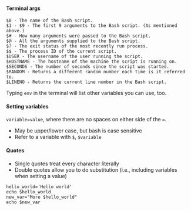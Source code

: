 #### Terminal args
```
$0 - The name of the Bash script.
$1 - $9 - The first 9 arguments to the Bash script. (As mentioned above.)
$# - How many arguments were passed to the Bash script.
$@ - All the arguments supplied to the Bash script.
$? - The exit status of the most recently run process.
$$ - The process ID of the current script.
$USER - The username of the user running the script.
$HOSTNAME - The hostname of the machine the script is running on.
$SECONDS - The number of seconds since the script was started.
$RANDOM - Returns a different random number each time is it referred to.
$LINENO - Returns the current line number in the Bash script.
```
Typing `env` in the terminal will list other variables you can use, too.

#### Setting variables
`variable=value`, where there are no spaces on either side of the `=`.

- May be upper/lower case, but bash is case sensitive
- Refer to a variable with `$`, `$variable`

#### Quotes
- Single quotes treat every character literally
- Double quotes allow you to do substitution (i.e., including variables when setting a value)

```
hello_world='Hello world'
echo $hello_world
new_var="More $hello_world"
echo $new_var
```

